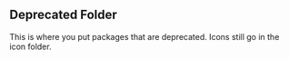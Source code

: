 ## Deprecated Folder

This is where you put packages that are deprecated. Icons still go in the icon folder.

